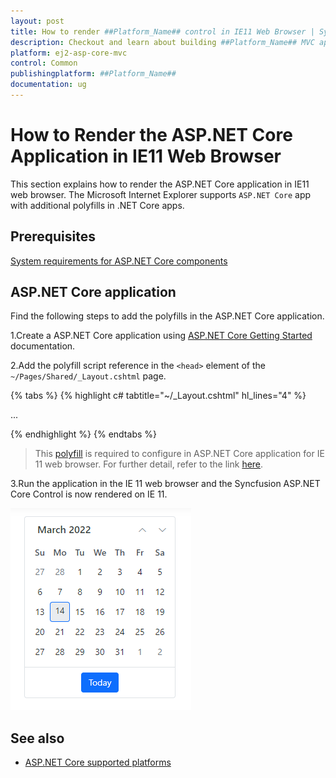 ```yaml
---
layout: post
title: How to render ##Platform_Name## control in IE11 Web Browser | Syncfusion
description: Checkout and learn about building ##Platform_Name## MVC application in IE11 Web Browser.
platform: ej2-asp-core-mvc
control: Common
publishingplatform: ##Platform_Name##
documentation: ug
---
```


# How to Render the ASP.NET Core Application in IE11 Web Browser

This section explains how to render the ASP.NET Core application in IE11 web browser. The Microsoft Internet Explorer supports `ASP.NET Core` app with additional polyfills in .NET Core apps.

## Prerequisites

[System requirements for ASP.NET Core components](https://ej2.syncfusion.com/aspnetcore/documentation/system-requirements/)

## ASP.NET Core application

Find the following steps to add the polyfills in the ASP.NET Core application.

1.Create a ASP.NET Core application using [ASP.NET Core Getting Started](../../getting-started/razor-pages) documentation.

2.Add the polyfill script reference in the `<head>` element of the `~/Pages/Shared/_Layout.cshtml` page.

{% tabs %}
{% highlight c# tabtitle="~/_Layout.cshtml" hl_lines="4" %}

<head>
    ...
    <!-- Minified version of `es6-promise` below. -->
    <script src="https://cdn.jsdelivr.net/npm/es6-promise@4/dist/es6-promise.min.js"></script>
</head>

{% endhighlight %}
{% endtabs %}

> This [polyfill](https://cdn.jsdelivr.net/npm/es6-promise@4/dist/es6-promise.min.js) is required to configure in ASP.NET Core application for IE 11 web browser. For further detail, refer to the link [here](https://github.com/stefanpenner/es6-promise).

3.Run the application in the IE 11 web browser and the Syncfusion ASP.NET Core Control is now rendered on IE 11.

![Syncfusion control rendering on IE11](images/ie-output.png)

## See also

* [ASP.NET Core supported platforms](https://docs.microsoft.com/en-us/aspnet/core/blazor/supported-platforms)
